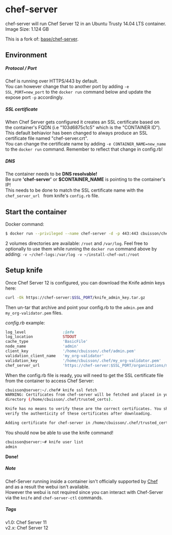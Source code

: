 # chef-server

chef-server will run Chef Server 12 in an Ubuntu Trusty 14.04 LTS container.  
Image Size: 1.124 GB

This is a fork of: [base/chef-server](https://registry.hub.docker.com/u/base/chef-server/).

## Environment
##### Protocol / Port
Chef is running over HTTPS/443 by default.  
You can however change that to another port by adding `-e SSL_PORT=new_port` to the `docker run` command below and update the expose port `-p` accordingly.

##### SSL certificate
When Chef Server gets configured it creates an SSL certificate based on the container's FQDN (i.e "103d6875c1c5" which is the "CONTAINER ID"). This default behiavior has been changed to always produce an SSL certificate file named "chef-server.crt".  
You can change the certificate name by adding  `-e CONTAINER_NAME=new_name` to the `docker run` command. Remember to reflect that change in config.rb!

##### DNS
The container needs to be **DNS resolvable!**  
Be sure **'chef-server'** or **$CONTAINER_NAME** is pointing to the container's IP!  
This needs to be done to match the SSL certificate name with the `chef_server_url ` from knife's `config.rb` file.

## Start the container
Docker command:

```bash
$ docker run --privileged --name chef-server -d -p 443:443 cbuisson/chef-server
```

2 volumes directories are available: `/root` and `/var/log`. Feel free to optionally to use them while running the `docker run` command above by adding: `-v ~/chef-logs:/var/log -v ~/install-chef-out:/root`

## Setup knife

Once Chef Server 12 is configured, you can download the Knife admin keys here:

```bash
curl -Ok https://chef-server:$SSL_PORT/knife_admin_key.tar.gz
```

Then un-tar that archive and point your config.rb to the `admin.pem` and `my_org-validator.pem` files.

*config.rb* example:

```ruby
log_level                :info
log_location             STDOUT
cache_type               'BasicFile'
node_name                'admin'
client_key               '/home/cbuisson/.chef/admin.pem'
validation_client_name   'my_org-validator'
validation_key           '/home/cbuisson/.chef/my_org-validator.pem'
chef_server_url          'https://chef-server:$SSL_PORT/organizations/my_org'
```

When the config.rb file is ready, you will need to get the SSL certificate file from the container to access Chef Server:

```bash
cbuisson@server:~/.chef# knife ssl fetch
WARNING: Certificates from chef-server will be fetched and placed in your trusted_cert
directory (/home/cbuisson/.chef/trusted_certs).

Knife has no means to verify these are the correct certificates. You should
verify the authenticity of these certificates after downloading.

Adding certificate for chef-server in /home/cbuisson/.chef/trusted_certs/chef-server.crt
```

You should now be able to use the knife command!
```bash
cbuisson@server:~# knife user list
admin
```
**Done!**

##### Note
Chef-Server running inside a container isn't officially supported by [Chef](https://www.chef.io/about/) and as a result the webui isn't available.  
However the webui is not required since you can interact with Chef-Server via the `knife` and `chef-server-ctl` commands.

##### Tags
v1.0: Chef Server 11  
v2.x: Chef Server 12
